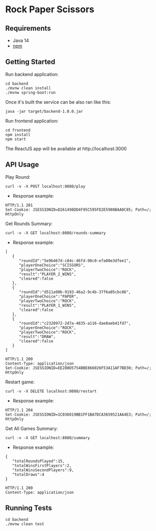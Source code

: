 # Rock Paper Scissors

## Requirements
- Java 14
- [npm](https://www.npmjs.com)

## Getting Started

Run backend application:

```
cd backend
./mvnw clean install
./mvnw spring-boot:run
```

Once it's built the service can be also ran like this:

```
java -jar target/backend-1.0.0.jar
```

Run frontend application:

```
cd frontend
npm install
npm start
```

The ReactJS app will be available at http://localhost:3000

## API Usage

Play Round:

```
curl -v -X POST localhost:8080/play
```

- Response example:

```
HTTP/1.1 201
Set-Cookie: JSESSIONID=D261498DD4F95C595FD2E5908BAA0C85; Path=/; HttpOnly
```

Get Rounds Summary:

```
curl -v -X GET localhost:8080/rounds-summary
```

- Response example:

```
[
   {
      "roundId":"5e9b467d-c84c-46fd-98c0-efa00e3dfee1",
      "playerOneChoice":"SCISSORS",
      "playerTwoChoice":"ROCK",
      "result":"PLAYER_2_WINS",
      "cleared":false
   },
   {
      "roundId":"d511a90b-9193-46a2-9c4b-37f6a05cbc86",
      "playerOneChoice":"PAPER",
      "playerTwoChoice":"ROCK",
      "result":"PLAYER_1_WINS",
      "cleared":false
   },
   {
      "roundId":"c2320972-2d7a-4835-a116-dae8aeb41fd7",
      "playerOneChoice":"ROCK",
      "playerTwoChoice":"ROCK",
      "result":"DRAW",
      "cleared":false
   }
]
```

```
HTTP/1.1 200
Content-Type: application/json
Set-Cookie: JSESSIONID=EE280D5754BBE866026F53A11AF7BD30; Path=/; HttpOnly
```

Restart game:

```
curl -v -X DELETE localhost:8080/restart
```

- Response example:

```
HTTP/1.1 204
Set-Cookie: JSESSIONID=1C036019BB1FF1BA7DCA3659521AA4E3; Path=/; HttpOnly
```

Get All Games Summary:

```
curl -v -X GET localhost:8080/summary
```

- Response example:

```
{
   "totalRoundsPlayed":15,
   "totalWinsFirstPlayers":2,
   "totalWinsSecondPlayers":9,
   "totalDraws":4
}
```

```
HTTP/1.1 200
Content-Type: application/json
```

## Running Tests

```
cd backend
./mvnw clean test
```
